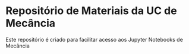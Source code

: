 # Repositório de Materiais da UC de Mecância

Este repositório é criado para facilitar acesso aos Jupyter Notebooks de Mecância

